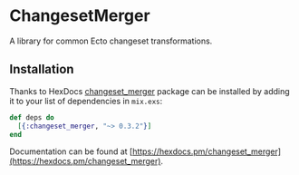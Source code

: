 # ChangesetMerger

A library for common Ecto changeset transformations.

## Installation

Thanks to HexDocs [changeset_merger](https://hex.pm/packages/changeset_merger) package can be installed
by adding it to your list of dependencies in `mix.exs`:

```elixir
def deps do
  [{:changeset_merger, "~> 0.3.2"}]
end
```

Documentation can
be found at [https://hexdocs.pm/changeset_merger](https://hexdocs.pm/changeset_merger).

